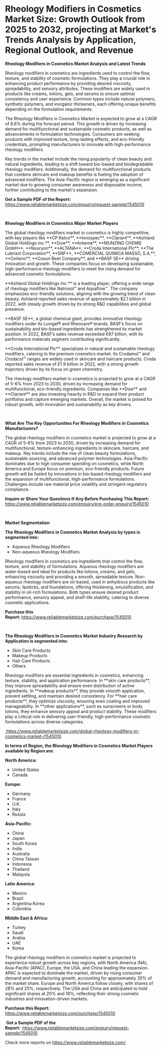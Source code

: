 <p><h1>Rheology Modifiers in Cosmetics Market Size: Growth Outlook from 2025 to 2032, projecting at Market's Trends Analysis by Application, Regional Outlook, and Revenue</h1></p><p><strong>Rheology Modifiers in Cosmetics Market Analysis and Latest Trends</strong></p>
<p><p>Rheology modifiers in cosmetics are ingredients used to control the flow, texture, and stability of cosmetic formulations. They play a crucial role in enhancing product performance by providing desired viscosity, spreadability, and sensory attributes. These modifiers are widely used in products like creams, lotions, gels, and serums to ensure optimal consistency and user experience. Common types include natural polymers, synthetic polymers, and inorganic thickeners, each offering unique benefits depending on the formulation requirements.</p><p>The Rheology Modifiers in Cosmetics Market is expected to grow at a CAGR of 8.6% during the forecast period. This growth is driven by increasing demand for multifunctional and sustainable cosmetic products, as well as advancements in formulation technologies. Consumers are seeking products with improved texture, long-lasting effects, and eco-friendly credentials, prompting manufacturers to innovate with high-performance rheology modifiers.</p><p>Key trends in the market include the rising popularity of clean beauty and natural ingredients, leading to a shift toward bio-based and biodegradable rheology modifiers. Additionally, the demand for multifunctional products that combine skincare and makeup benefits is fueling the adoption of advanced modifiers. The Asia-Pacific region is emerging as a significant market due to growing consumer awareness and disposable income, further contributing to the market's expansion.</p></p>
<p><strong>Get a Sample PDF of the Report:&nbsp;</strong> <a href="https://www.reliablemarketsize.com/enquiry/request-sample/1545010?utm_campaign=1911&utm_medium=2&utm_source=Github&utm_content=ia&utm_term=26012025&utm_id=rheology-modifiers-in-cosmetics">https://www.reliablemarketsize.com/enquiry/request-sample/1545010</a></p>
<p>&nbsp;</p>
<p><strong>Rheology Modifiers in Cosmetics Major Market Players</strong></p>
<p><p>The global rheology modifiers market in cosmetics is highly competitive, with key players like **CP Kelco**, **Innospec**, **Clariant**, **Ashland Global Holdings Inc.**, **Dow**, **Arkema**, **MUNZING CHEMIE GmbH**, **Nouryon**, **ALTANA**, **Croda International Plc**, **The Lubrizol Corporation**, **SNF**, **COMERCIAL QUIMICA MASSO, S.A.**, **Oxiteno**, **Cosun Beet Company**, and **BASF SE** driving innovation and growth. These companies focus on developing sustainable, high-performance rheology modifiers to meet the rising demand for advanced cosmetic formulations.</p><p>**Ashland Global Holdings Inc.** is a leading player, offering a wide range of rheology modifiers like Natrosol™ and Aquaflow™. The company emphasizes eco-friendly solutions, aligning with the growing trend of clean beauty. Ashland reported sales revenue of approximately $2.1 billion in 2022, with steady growth driven by its strong R&D capabilities and global presence.</p><p>**BASF SE**, a global chemical giant, provides innovative rheology modifiers under its Luvigel® and Rheocare® brands. BASF’s focus on sustainability and bio-based ingredients has strengthened its market position. In 2022, BASF’s sales revenue exceeded €87 billion, with its performance materials segment contributing significantly.</p><p>**Croda International Plc** specializes in natural and sustainable rheology modifiers, catering to the premium cosmetics market. Its Crodamol™ and Crodacol™ ranges are widely used in skincare and haircare products. Croda reported sales revenue of £1.9 billion in 2022, with a strong growth trajectory driven by its focus on green chemistry.</p><p>The rheology modifiers market in cosmetics is projected to grow at a CAGR of 5-6% from 2023 to 2030, driven by increasing demand for multifunctional, eco-friendly ingredients. Companies like **Dow** and **Clariant** are also investing heavily in R&D to expand their product portfolios and capture emerging markets. Overall, the market is poised for robust growth, with innovation and sustainability as key drivers.</p></p>
<p>&nbsp;</p>
<p><strong>What Are The Key Opportunities For Rheology Modifiers in Cosmetics Manufacturers?</strong></p>
<p><p>The global rheology modifiers in cosmetics market is projected to grow at a CAGR of 5-6% from 2023 to 2030, driven by increasing demand for multifunctional, texture-enhancing ingredients in skincare, haircare, and makeup. Key trends include the rise of clean beauty formulations, sustainable sourcing, and advanced polymer technologies. Asia-Pacific dominates due to high consumer spending on cosmetics, while North America and Europe focus on premium, eco-friendly products. Future growth will be fueled by innovations in bio-based rheology modifiers and the expansion of multifunctional, high-performance formulations. Challenges include raw material price volatility and stringent regulatory compliance.</p></p>
<p><strong>Inquire or Share Your Questions If Any Before Purchasing This Report:</strong> <a href="https://www.reliablemarketsize.com/enquiry/pre-order-enquiry/1545010?utm_campaign=1911&utm_medium=2&utm_source=Github&utm_content=ia&utm_term=26012025&utm_id=rheology-modifiers-in-cosmetics">https://www.reliablemarketsize.com/enquiry/pre-order-enquiry/1545010</a></p>
<p>&nbsp;</p>
<p><strong>Market Segmentation</strong></p>
<p><strong>The Rheology Modifiers in Cosmetics Market Analysis by types is segmented into:</strong></p>
<p><ul><li>Aqueous Rheology Modifiers</li><li>Non-aqueous Rheology Modifiers</li></ul></p>
<p><p>Rheology modifiers in cosmetics are ingredients that control the flow, texture, and stability of formulations. Aqueous rheology modifiers are water-based and ideal for products like lotions, creams, and gels, enhancing viscosity and providing a smooth, spreadable texture. Non-aqueous rheology modifiers are oil-based, used in anhydrous products like serums, lipsticks, and foundations, offering thickening, emulsification, and stability in oil-rich formulations. Both types ensure desired product performance, sensory appeal, and shelf-life stability, catering to diverse cosmetic applications.</p></p>
<p><strong>Purchase this Report:&nbsp;</strong><a href="https://www.reliablemarketsize.com/purchase/1545010?utm_campaign=1911&utm_medium=2&utm_source=Github&utm_content=ia&utm_term=26012025&utm_id=rheology-modifiers-in-cosmetics">https://www.reliablemarketsize.com/purchase/1545010</a></p>
<p>&nbsp;</p>
<p><strong>The Rheology Modifiers in Cosmetics Market Industry Research by Application is segmented into:</strong></p>
<p><ul><li>Skin Care Products</li><li>Makeup Products</li><li>Hair Care Products</li><li>Others</li></ul></p>
<p><p>Rheology modifiers are essential ingredients in cosmetics, enhancing texture, stability, and application performance. In **skin care products**, they improve spreadability and ensure even distribution of active ingredients. In **makeup products**, they provide smooth application, prevent settling, and maintain desired consistency. For **hair care products**, they optimize viscosity, ensuring even coating and improved manageability. In **other applications**, such as sunscreens or body lotions, they enhance sensory appeal and product stability. These modifiers play a critical role in delivering user-friendly, high-performance cosmetic formulations across diverse categories.</p></p>
<p><a href="https://www.reliablemarketsize.com/global-rheology-modifiers-in-cosmetics-market-r1545010?utm_campaign=1911&utm_medium=2&utm_source=Github&utm_content=ia&utm_term=26012025&utm_id=rheology-modifiers-in-cosmetics">&nbsp;https://www.reliablemarketsize.com/global-rheology-modifiers-in-cosmetics-market-r1545010</a></p>
<p><strong>In terms of Region, the Rheology Modifiers in Cosmetics Market Players available by Region are:</strong></p>
<p>
    <p> <strong> North America: </strong>
        <ul>
            <li>United States</li>
            <li>Canada</li>
        </ul>
        </p> 
    <p> <strong> Europe: </strong>
        <ul>
            <li>Germany</li>
            <li>France</li>
            <li>U.K.</li>
            <li>Italy</li>
            <li>Russia</li>
        </ul>
        </p> 
    <p> <strong> Asia-Pacific: </strong>
        <ul>
            <li>China</li>
            <li>Japan</li>
            <li>South Korea</li>
            <li>India</li>
            <li>Australia</li>
            <li>China Taiwan</li>
            <li>Indonesia</li>
            <li>Thailand</li>
            <li>Malaysia</li>
        </ul>
        </p> 
    <p> <strong> Latin America: </strong>
        <ul>
            <li>Mexico</li>
            <li>Brazil</li>
            <li>Argentina Korea</li>
            <li>Colombia</li>
        </ul>
        </p> 
    <p> <strong> Middle East & Africa: </strong>
        <ul>
            <li>Turkey</li>
            <li>Saudi</li>
            <li>Arabia</li>
            <li>UAE</li>
            <li>Korea</li>
        </ul>
    </p>
    </p>
<p><p>The global rheology modifiers in cosmetics market is projected to experience robust growth across key regions, with North America (NA), Asia-Pacific (APAC), Europe, the USA, and China leading the expansion. APAC is expected to dominate the market, driven by rising consumer demand and manufacturing growth, accounting for approximately 35% of the market share. Europe and North America follow closely, with shares of 28% and 25%, respectively. The USA and China are anticipated to hold significant shares at 20% and 18%, reflecting their strong cosmetic industries and innovation-driven markets.</p></p>
<p><strong>Purchase this Report: </strong><a href="https://www.reliablemarketsize.com/purchase/1545010?utm_campaign=1911&utm_medium=2&utm_source=Github&utm_content=ia&utm_term=26012025&utm_id=rheology-modifiers-in-cosmetics">https://www.reliablemarketsize.com/purchase/1545010</a></p>
<p>&nbsp;<strong>Get a Sample PDF of the Report:&nbsp;&nbsp;</strong><a href="https://www.reliablemarketsize.com/enquiry/request-sample/1545010?utm_campaign=1911&utm_medium=2&utm_source=Github&utm_content=ia&utm_term=26012025&utm_id=rheology-modifiers-in-cosmetics">https://www.reliablemarketsize.com/enquiry/request-sample/1545010</a></p>
<p><strong></strong></p>
<p>Check more reports on <a href="https://www.reliablemarketsize.com/?utm_campaign=1911&utm_medium=2&utm_source=Github&utm_content=ia&utm_term=26012025&utm_id=rheology-modifiers-in-cosmetics">https://www.reliablemarketsize.com/</a></p>